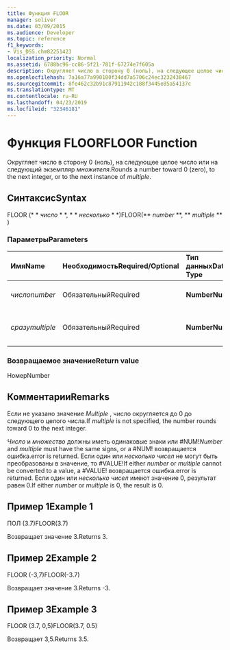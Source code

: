 ```yaml
---
title: Функция FLOOR
manager: soliver
ms.date: 03/09/2015
ms.audience: Developer
ms.topic: reference
f1_keywords:
- Vis_DSS.chm82251423
localization_priority: Normal
ms.assetid: 6788bc96-cc86-5f21-781f-67274e7f605a
description: Округляет число в сторону 0 (ноль), на следующее целое число или на следующий экземпляр множителя.
ms.openlocfilehash: 7a16a77a990180f34dd7a5706c24ec3232438467
ms.sourcegitcommit: 8fe462c32b91c87911942c188f3445e85a54137c
ms.translationtype: MT
ms.contentlocale: ru-RU
ms.lasthandoff: 04/23/2019
ms.locfileid: "32346181"
---
```

# <a name="floor-function"></a><span data-ttu-id="3760d-103">Функция FLOOR</span><span class="sxs-lookup"><span data-stu-id="3760d-103">FLOOR Function</span></span>

<span data-ttu-id="3760d-104">Округляет число в сторону 0 (ноль), на следующее целое число или на следующий экземпляр _множителя_.</span><span class="sxs-lookup"><span data-stu-id="3760d-104">Rounds a number toward 0 (zero), to the next integer, or to the next instance of  _multiple_.</span></span>
  
## <a name="syntax"></a><span data-ttu-id="3760d-105">Синтаксис</span><span class="sxs-lookup"><span data-stu-id="3760d-105">Syntax</span></span>

<span data-ttu-id="3760d-106">FLOOR (\* \* *число* \* \*, \* \* *несколько* \* \*)</span><span class="sxs-lookup"><span data-stu-id="3760d-106">FLOOR(\*\* *number* \*\*, \*\* *multiple* \*\* )</span></span> 
  
### <a name="parameters"></a><span data-ttu-id="3760d-107">Параметры</span><span class="sxs-lookup"><span data-stu-id="3760d-107">Parameters</span></span>

|<span data-ttu-id="3760d-108">**Имя**</span><span class="sxs-lookup"><span data-stu-id="3760d-108">**Name**</span></span>|<span data-ttu-id="3760d-109">**Необходимость**</span><span class="sxs-lookup"><span data-stu-id="3760d-109">**Required/Optional**</span></span>|<span data-ttu-id="3760d-110">**Тип данных**</span><span class="sxs-lookup"><span data-stu-id="3760d-110">**Data Type**</span></span>|<span data-ttu-id="3760d-111">**Описание**</span><span class="sxs-lookup"><span data-stu-id="3760d-111">**Description**</span></span>|
|:-----|:-----|:-----|:-----|
| <span data-ttu-id="3760d-112">_число_</span><span class="sxs-lookup"><span data-stu-id="3760d-112">_number_</span></span> <br/> |<span data-ttu-id="3760d-113">Обязательный</span><span class="sxs-lookup"><span data-stu-id="3760d-113">Required</span></span>  <br/> |<span data-ttu-id="3760d-114">**Number**</span><span class="sxs-lookup"><span data-stu-id="3760d-114">**Number**</span></span> <br/> |<span data-ttu-id="3760d-115">Округляемое число.</span><span class="sxs-lookup"><span data-stu-id="3760d-115">The number to round.</span></span>  <br/> |
| <span data-ttu-id="3760d-116">_сразу_</span><span class="sxs-lookup"><span data-stu-id="3760d-116">_multiple_</span></span> <br/> |<span data-ttu-id="3760d-117">Обязательный</span><span class="sxs-lookup"><span data-stu-id="3760d-117">Required</span></span>  <br/> |<span data-ttu-id="3760d-118">**Number**</span><span class="sxs-lookup"><span data-stu-id="3760d-118">**Number**</span></span> <br/> |<span data-ttu-id="3760d-119">Точность, с которой округляется.</span><span class="sxs-lookup"><span data-stu-id="3760d-119">The multiple to which to round.</span></span>  <br/> |
   
### <a name="return-value"></a><span data-ttu-id="3760d-120">Возвращаемое значение</span><span class="sxs-lookup"><span data-stu-id="3760d-120">Return value</span></span>

<span data-ttu-id="3760d-121">Номер</span><span class="sxs-lookup"><span data-stu-id="3760d-121">Number</span></span>
  
## <a name="remarks"></a><span data-ttu-id="3760d-122">Комментарии</span><span class="sxs-lookup"><span data-stu-id="3760d-122">Remarks</span></span>

<span data-ttu-id="3760d-123">Если не указано значение _Multiple_ , число округляется до 0 до следующего целого числа.</span><span class="sxs-lookup"><span data-stu-id="3760d-123">If  _multiple_ is not specified, the number rounds toward 0 to the next integer.</span></span> 
  
 <span data-ttu-id="3760d-124">_Число_ и _множество_ должны иметь одинаковые знаки или #NUM!</span><span class="sxs-lookup"><span data-stu-id="3760d-124">_Number_ and  _multiple_ must have the same signs, or a #NUM!</span></span> <span data-ttu-id="3760d-125">возвращается ошибка.</span><span class="sxs-lookup"><span data-stu-id="3760d-125">error is returned.</span></span> <span data-ttu-id="3760d-126">Если один или _несколько_ _чисел_ не могут быть преобразованы в значение, то #VALUE!</span><span class="sxs-lookup"><span data-stu-id="3760d-126">If either  _number_ or  _multiple_ cannot be converted to a value, a #VALUE!</span></span> <span data-ttu-id="3760d-127">возвращается ошибка.</span><span class="sxs-lookup"><span data-stu-id="3760d-127">error is returned.</span></span> <span data-ttu-id="3760d-128">Если один или _несколько_ _чисел_ имеют значение 0, результат равен 0.</span><span class="sxs-lookup"><span data-stu-id="3760d-128">If either  _number_ or  _multiple_ is 0, the result is 0.</span></span> 
  
## <a name="example-1"></a><span data-ttu-id="3760d-129">Пример 1</span><span class="sxs-lookup"><span data-stu-id="3760d-129">Example 1</span></span>

<span data-ttu-id="3760d-130">ПОЛ (3.7)</span><span class="sxs-lookup"><span data-stu-id="3760d-130">FLOOR(3.7)</span></span>
  
<span data-ttu-id="3760d-131">Возвращает значение 3.</span><span class="sxs-lookup"><span data-stu-id="3760d-131">Returns 3.</span></span>
  
## <a name="example-2"></a><span data-ttu-id="3760d-132">Пример 2</span><span class="sxs-lookup"><span data-stu-id="3760d-132">Example 2</span></span>

<span data-ttu-id="3760d-133">FLOOR (-3,7)</span><span class="sxs-lookup"><span data-stu-id="3760d-133">FLOOR(-3.7)</span></span>
  
<span data-ttu-id="3760d-134">Возвращает значение 3.</span><span class="sxs-lookup"><span data-stu-id="3760d-134">Returns -3.</span></span>
  
## <a name="example-3"></a><span data-ttu-id="3760d-135">Пример 3</span><span class="sxs-lookup"><span data-stu-id="3760d-135">Example 3</span></span>

<span data-ttu-id="3760d-136">FLOOR (3.7, 0,5)</span><span class="sxs-lookup"><span data-stu-id="3760d-136">FLOOR(3.7, 0.5)</span></span>
  
<span data-ttu-id="3760d-137">Возвращает 3,5.</span><span class="sxs-lookup"><span data-stu-id="3760d-137">Returns 3.5.</span></span>
  

